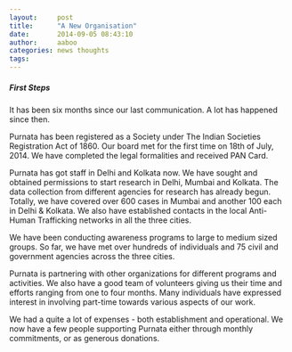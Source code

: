 ```yaml
---
layout:     post
title:      "A New Organisation"
date:       2014-09-05 08:43:10
author:     aaboo
categories: news thoughts
tags:
---
```


##### First Steps

It has been six months since our last communication. A lot has happened since then.

Purnata has been registered as a Society under The Indian Societies Registration Act of 1860. Our board met for the first time on 18th of July, 2014. We have completed the legal formalities and received PAN Card.

Purnata has got staff in Delhi and Kolkata now. We have sought and obtained permissions to start research in Delhi, Mumbai and Kolkata. The data collection from different agencies for research has already begun. Totally, we have covered over 600 cases in Mumbai and another 100 each in Delhi & Kolkata. We also have established contacts in the local Anti-Human Trafficking networks in all the three cities.

We have been conducting awareness programs to large to medium sized groups. So far, we have met over hundreds of individuals and 75 civil and government agencies across the three cities. 

Purnata is partnering with other organizations for different programs and activities. We also have a good team of volunteers giving us their time and efforts ranging from one to four months. Many individuals have expressed interest in involving part-time towards various aspects of our work.

We had a quite a lot of expenses - both establishment and operational. We now have a few people supporting Purnata either through monthly commitments, or as generous donations.
